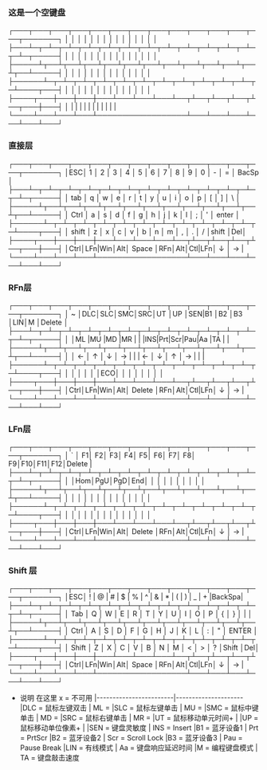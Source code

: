 ### 这是一个空键盘
┌───┬───┬───┬───┬───┬───┬───┬───┬───┬───┬───┬───┬───┬───────┐
│   │   │   │   │   │   │   │   │   │   │   │   │   │       │
├───┴─┬─┴─┬─┴─┬─┴─┬─┴─┬─┴─┬─┴─┬─┴─┬─┴─┬─┴─┬─┴─┬─┴─┬─┴─┬─────┤
│     │   │   │   │   │   │   │   │   │   │   │   │   │     │
├─────┴┬──┴┬──┴┬──┴┬──┴┬──┴┬──┴┬──┴┬──┴┬──┴┬──┴┬──┴┬──┴─────┤
│      │   │   │   │   │   │   │   │   │   │   │   │        │
├──────┴─┬─┴─┬─┴─┬─┴─┬─┴─┬─┴─┬─┴─┬─┴─┬─┴─┬─┴─┬─┴─┬─┴────┬───┤
│        │   │   │   │   │   │   │   │   │   │   │      │   │
├────┬───┼───┼───┼───┴───┴───┴───┴──┬┴──┬┴──┬┴──┬┴──┬───┼───┤
│    |   |   |   |                  |   |   |   |   |   |   |
└────┴───┴───┴───┴──────────────────┴───┴───┴───┴───┴───┴───┘

### 直接层
┌───┬───┬───┬───┬───┬───┬───┬───┬───┬───┬───┬───┬───┬───────┐
│ESC│ 1 │ 2 │ 3 │ 4 │ 5 │ 6 │ 7 │ 8 │ 9 │ 0 │ - │ = │ BacSp │
├───┴─┬─┴─┬─┴─┬─┴─┬─┴─┬─┴─┬─┴─┬─┴─┬─┴─┬─┴─┬─┴─┬─┴─┬─┴─┬─────┤
│ tab │ q │ w │ e │ r │ t │ y │ u │ i │ o │ p │ [ │ ] │  \  │
├─────┴┬──┴┬──┴┬──┴┬──┴┬──┴┬──┴┬──┴┬──┴┬──┴┬──┴┬──┴┬──┴─────┤
│ Ctrl │ a │ s │ d │ f │ g │ h │ j │ k │ l │ ; │ ' │ enter  │
├──────┴─┬─┴─┬─┴─┬─┴─┬─┴─┬─┴─┬─┴─┬─┴─┬─┴─┬─┴─┬─┴─┬─┴────┬───┤
│ shift  │ z │ x │ c │ v │ b │ n │ m │ , │ . │ / │shift │Del│
├────┬───┼───┼───┼───┴───┴───┴───┴──┬┴──┬┴──┬┴──┬┴──┬───┼───┤
│Ctrl│LFn|Win│Alt│       Space      │RFn│Alt│Ctl|LFn│ ↓ │ → |
└────┴───┴───┴───┴──────────────────┴───┴───┴───┴───┴───┴───┘

### RFn层
┌───┬───┬───┬───┬───┬───┬───┬───┬───┬───┬───┬───┬───┬───────┐
│ ~ │DLC│SLC│SMC│SRC│UT │UP │SEN|B1 │B2 │B3 │LIN│M  │Delete │
├───┴─┬─┴─┬─┴─┬─┴─┬─┴─┬─┴─┬─┴─┬─┴─┬─┴─┬─┴─┬─┴─┬─┴─┬─┴─┬─────┤
│     │ML |MU |MD |MR |   |   |INS|Prt|Scr|Pau|Aa |TA |     |
├─────┴┬──┴┬──┴┬──┴┬──┴┬──┴┬──┴┬──┴┬──┴┬──┴┬──┴┬──┴┬──┴─────┤
│      │ ← │ ↑ │ ↓ │ → |   |   | ← │ ↓ │ ↑ │ → |   |        |
├──────┴─┬─┴─┬─┴─┬─┴─┬─┴─┬─┴─┬─┴─┬─┴─┬─┴─┬─┴─┬─┴─┬─┴────┬───┤
│        │   │   │   │   │ECO│   │   │   │   │   │      │   │
├────┬───┼───┼───┼───┴───┴───┴───┴──┬┴──┬┴──┬┴──┬┴──┬───┼───┤
│Ctrl│LFn|Win│Alt│      Delete      │RFn│Alt│Ctl|LFn│ ↓ │ → |
└────┴───┴───┴───┴──────────────────┴───┴───┴───┴───┴───┴───┘

### LFn层
┌───┬───┬───┬───┬───┬───┬───┬───┬───┬───┬───┬───┬───┬───────┐
│ ` │ F1│ F2│ F3│ F4│ F5│ F6│ F7│ F8│ F9│F10│F11│F12│Delete |
├───┴─┬─┴─┬─┴─┬─┴─┬─┴─┬─┴─┬─┴─┬─┴─┬─┴─┬─┴─┬─┴─┬─┴─┬─┴─┬─────┤
│     │Hom│PgU│PgD│End│   │   │   │   │   │   │   │   │     │
├─────┴┬──┴┬──┴┬──┴┬──┴┬──┴┬──┴┬──┴┬──┴┬──┴┬──┴┬──┴┬──┴─────┤
│      │   │   │   │   │   │   │   │   │   │   │   │        │
├──────┴─┬─┴─┬─┴─┬─┴─┬─┴─┬─┴─┬─┴─┬─┴─┬─┴─┬─┴─┬─┴─┬─┴────┬───┤
│        │   │   │   │   │   │   │   │   │   │   │      │   │
├────┬───┼───┼───┼───┴───┴───┴───┴──┬┴──┬┴──┬┴──┬┴──┬───┼───┤
│Ctrl│LFn|Win│Alt│      Delete      │RFn│Alt│Ctl|LFn│ ↓ │ → |
└────┴───┴───┴───┴──────────────────┴───┴───┴───┴───┴───┴───┘

### Shift 层
┌───┬───┬───┬───┬───┬───┬───┬───┬───┬───┬───┬───┬───┬───────┐
│ESC│ ! | @ | # | $ | % | ^ | & | * | ( | ) | _ | + |BackSpa|  
├───┴─┬─┴─┬─┴─┬─┴─┬─┴─┬─┴─┬─┴─┬─┴─┬─┴─┬─┴─┬─┴─┬─┴─┬─┴─┬─────┤
│ Tab │ Q │ W │ E │ R │ T │ Y │ U │ I │ O │ P │ { │ } │  |  │
├─────┴┬──┴┬──┴┬──┴┬──┴┬──┴┬──┴┬──┴┬──┴┬──┴┬──┴┬──┴┬──┴─────┤
│ Ctrl │ A │ S │ D │ F │ G │ H │ J │ K │ L │ : │ " │ ENTER  │
├──────┴─┬─┴─┬─┴─┬─┴─┬─┴─┬─┴─┬─┴─┬─┴─┬─┴─┬─┴─┬─┴─┬─┴────┬───┤
│ Shift  │ Z │ X │ C │ V │ B │ N │ M │ < │ > │ ? │Shift │Del│
├────┬───┼───┼───┼───┴───┴───┴───┴──┬┴──┬┴──┬┴──┬┴──┬───┼───┤
│Ctrl│LFn|Win│Alt│       Space      │RFn│Alt│Ctl|LFn│ ↓ │ → |
└────┴───┴───┴───┴──────────────────┴───┴───┴───┴───┴───┴───┘


+ 说明
在这里 x = 不可用
|------------------------|---------------------
|DLC = 鼠标左键双击      | ML = 
|SLC = 鼠标左键单击      | MU = 
|SMC = 鼠标中键单击      | MD = 
|SRC = 鼠标右键单击      | MR = 
|UT  = 鼠标移动单元时间+ | 
|UP  = 鼠标移动单位像素+ | 
|SEN = 键盘灵敏度        | INS = Insert
|B1  = 蓝牙设备1         | Prt = PrtScr
|B2  = 蓝牙设备2         | Scr = Scroll Lock
|B3  = 蓝牙设备3         | Pau = Pause Break
|LIN = 有线模式          | Aa  = 键盘响应延迟时间
|M   = 编程键盘模式      | TA  = 键盘敲击速度

